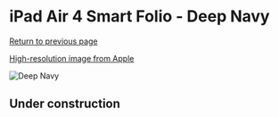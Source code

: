 # iPad Air 4 Smart Folio - Deep Navy

[Return to previous page](/ipad_pro2)

[High-resolution image from Apple](https://store.storeimages.cdn-apple.com/8756/as-images.apple.com/is/MH073?wid=4500&hei=4500&fmt=png)

<div style="width: 500px"><img src="/everyphone/MH073.png" alt="Deep Navy"></div>

## Under construction
